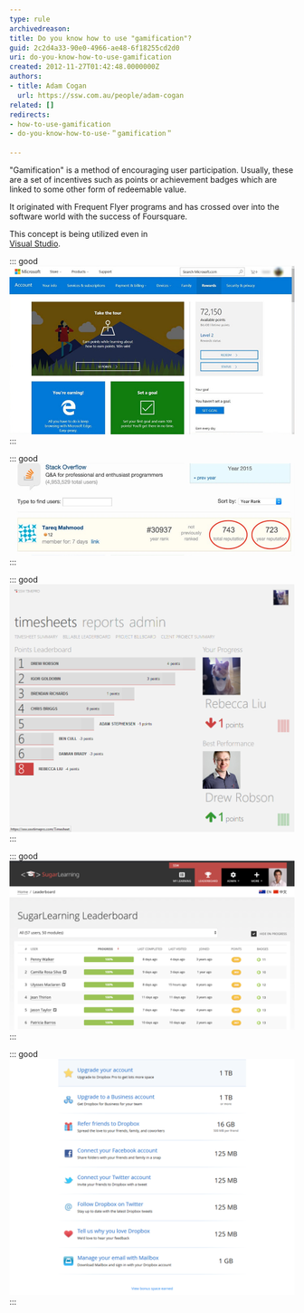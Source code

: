 ```yaml
---
type: rule
archivedreason: 
title: Do you know how to use "gamification"?
guid: 2c2d4a33-90e0-4966-ae48-6f18255cd2d0
uri: do-you-know-how-to-use-gamification
created: 2012-11-27T01:42:48.0000000Z
authors:
- title: Adam Cogan
  url: https://ssw.com.au/people/adam-cogan
related: []
redirects:
- how-to-use-gamification
- do-you-know-how-to-use-＂gamification＂

---
```


"Gamification" is a method of encouraging user participation. Usually, these are a set of incentives such as points or achievement badges which are linked to some other form of redeemable value.

<!--endintro-->

It originated with Frequent Flyer programs and has crossed over into the software world with the success of Foursquare.

This concept is being utilized even in <br>   [Visual Studio](https://channel9.msdn.com/achievements/visualstudio). 

::: good  
![Figure: Good Example – Microsoft Rewards gives points when you search on Bing.com and buy things from the Microsoft Store online and in Windows 10](microsoft-rewards.jpg)  
:::

::: good  
![Figure: Good Example – Stack Overflow uses reputation points, awarded by how useful your answer to other user submitted questions were](stack-overflow-reputation.jpg)  
:::

::: good  
![Figure: Good Example – TimePro uses gamification to encourage users to do their timesheets on time](gamification-timepro.png)  
:::

::: good  
![Figure: Good Example – SugarLearning Leaderboard is another good example](sugarlearning-leaderboard.png)  
:::

::: good  
![Figure: Good Example – Dropbox rewards its users with extra storage space instead of imaginary points. This is more interesting](gamification-dropbox.png)  
:::
